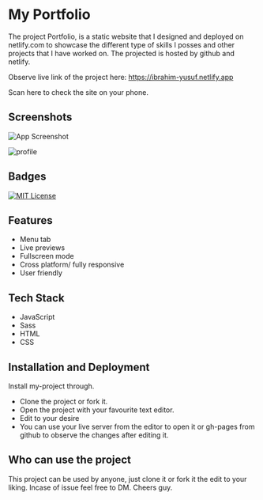 

# My Portfolio

The project Portfolio, is a static website that I designed and deployed on netlify.com to showcase the different type of skills I posses and other projects that I have worked on. The projected is hosted by github and netlify.

Observe live link of the project here:
https://ibrahim-yusuf.netlify.app

Scan here to check the site on your phone.

## Screenshots

![App Screenshot](https://user-images.githubusercontent.com/85551204/217935767-17a715d0-2225-45a3-9cdc-1ccefb9215a3.png)

![profile](https://user-images.githubusercontent.com/85551204/219461261-e460a734-7e0f-4443-89f1-1aa1bfad7dba.JPG)



## Badges



[![MIT License](https://img.shields.io/badge/License-MIT-green.svg)](https://choosealicense.com/licenses/mit/)


## Features

- Menu tab 
- Live previews
- Fullscreen mode
- Cross platform/ fully responsive
- User friendly


## Tech Stack

- JavaScript
- Sass
- HTML
- CSS


## Installation and Deployment

Install my-project through.

- Clone  the project or fork it.
- Open the project with your favourite text editor.
- Edit to your desire
- You can use your live server from the editor to open it or gh-pages from github to observe the changes after editing it.
    
## Who can use the project

This project can be used by anyone, just clone it or fork it the edit to your liking. Incase of issue feel free to DM. Cheers guy.
